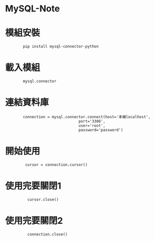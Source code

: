 # MySQL-Note
# 模組安裝 
            pip install mysql-connector-python
# 載入模組 
            mysql.connector
# 連結資料庫 
            connection = mysql.connector.connect(host='本機localhost',
                                     port='3306',
                                     user='root',
                                     password='password')

# 開始使用     
             cursor = connection.cursor()
# 使用完要關閉1  
              cursor.close()
# 使用完要關閉2  
              connection.close()
